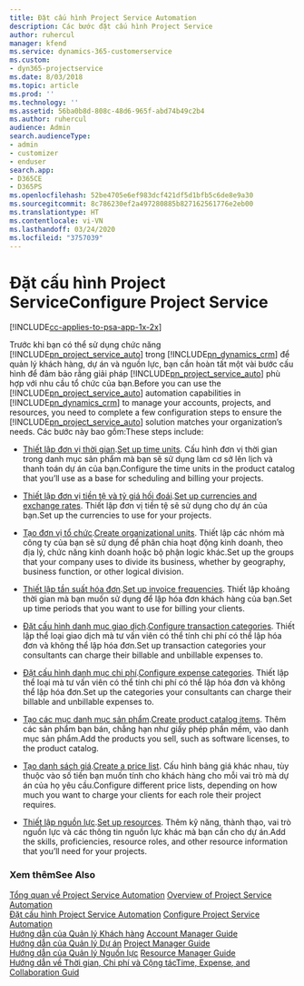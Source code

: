 ```yaml
---
title: Đặt cấu hình Project Service Automation
description: Các bước đặt cấu hình Project Service
author: ruhercul
manager: kfend
ms.service: dynamics-365-customerservice
ms.custom:
- dyn365-projectservice
ms.date: 8/03/2018
ms.topic: article
ms.prod: ''
ms.technology: ''
ms.assetid: 56ba0b8d-808c-48d6-965f-abd74b49c2b4
ms.author: ruhercul
audience: Admin
search.audienceType:
- admin
- customizer
- enduser
search.app:
- D365CE
- D365PS
ms.openlocfilehash: 52be4705e6ef983dcf421df5d1bfb5c6de8e9a30
ms.sourcegitcommit: 8c786230ef2a497280885b827162561776e2eb00
ms.translationtype: HT
ms.contentlocale: vi-VN
ms.lasthandoff: 03/24/2020
ms.locfileid: "3757039"
---
```

# <a name="configure-project-service"></a><span data-ttu-id="053c7-103">Đặt cấu hình Project Service</span><span class="sxs-lookup"><span data-stu-id="053c7-103">Configure Project Service</span></span>

[!INCLUDE[cc-applies-to-psa-app-1x-2x](../includes/cc-applies-to-psa-app-1x-2x.md)]

<span data-ttu-id="053c7-104">Trước khi bạn có thể sử dụng chức năng [!INCLUDE[pn_project_service_auto](../includes/pn-project-service-auto.md)] trong [!INCLUDE[pn_dynamics_crm](../includes/pn-dynamics-crm.md)] để quản lý khách hàng, dự án và nguồn lực, bạn cần hoàn tất một vài bước cấu hình để đảm bảo rằng giải pháp [!INCLUDE[pn_project_service_auto](../includes/pn-project-service-auto.md)] phù hợp với nhu cầu tổ chức của bạn.</span><span class="sxs-lookup"><span data-stu-id="053c7-104">Before you can use the [!INCLUDE[pn_project_service_auto](../includes/pn-project-service-auto.md)] automation capabilities in [!INCLUDE[pn_dynamics_crm](../includes/pn-dynamics-crm.md)] to manage your accounts, projects, and resources, you need to complete a few configuration steps to ensure the [!INCLUDE[pn_project_service_auto](../includes/pn-project-service-auto.md)] solution matches your organization’s needs.</span></span> <span data-ttu-id="053c7-105">Các bước này bao gồm:</span><span class="sxs-lookup"><span data-stu-id="053c7-105">These steps include:</span></span>  
  
-   <span data-ttu-id="053c7-106">[Thiết lập đơn vị thời gian](../project-service/set-up-time-units.md).</span><span class="sxs-lookup"><span data-stu-id="053c7-106">[Set up time units](../project-service/set-up-time-units.md).</span></span> <span data-ttu-id="053c7-107">Cấu hình đơn vị thời gian trong danh mục sản phẩm mà bạn sẽ sử dụng làm cơ sở lên lịch và thanh toán dự án của bạn.</span><span class="sxs-lookup"><span data-stu-id="053c7-107">Configure the time units in the product catalog that you’ll use as a base for scheduling and billing your projects.</span></span>  
  
-   <span data-ttu-id="053c7-108">[Thiết lập đơn vị tiền tệ và tỷ giá hối đoái](../project-service/set-up-currencies-exchange-rates.md).</span><span class="sxs-lookup"><span data-stu-id="053c7-108">[Set up currencies and exchange rates](../project-service/set-up-currencies-exchange-rates.md).</span></span> <span data-ttu-id="053c7-109">Thiết lập đơn vị tiền tệ sẽ sử dụng cho dự án của bạn.</span><span class="sxs-lookup"><span data-stu-id="053c7-109">Set up the currencies to use for your projects.</span></span>  
  
-   <span data-ttu-id="053c7-110">[Tạo đơn vị tổ chức](../project-service/create-organizational-units.md).</span><span class="sxs-lookup"><span data-stu-id="053c7-110">[Create organizational units](../project-service/create-organizational-units.md).</span></span> <span data-ttu-id="053c7-111">Thiết lập các nhóm mà công ty của bạn sẽ sử dụng để phân chia hoạt động kinh doanh, theo địa lý, chức năng kinh doanh hoặc bộ phận logic khác.</span><span class="sxs-lookup"><span data-stu-id="053c7-111">Set up the groups that your company uses to divide its business, whether by geography, business function, or other logical division.</span></span>  
  
-   <span data-ttu-id="053c7-112">[Thiết lập tần suất hóa đơn](../project-service/set-up-invoice-frequencies.md).</span><span class="sxs-lookup"><span data-stu-id="053c7-112">[Set up invoice frequencies](../project-service/set-up-invoice-frequencies.md).</span></span> <span data-ttu-id="053c7-113">Thiết lập khoảng thời gian mà bạn muốn sử dụng để lập hóa đơn khách hàng của bạn.</span><span class="sxs-lookup"><span data-stu-id="053c7-113">Set up time periods that you want to use for billing your clients.</span></span>  
  
-   <span data-ttu-id="053c7-114">[Đặt cấu hình danh mục giao dịch](../project-service/configure-transaction-categories.md).</span><span class="sxs-lookup"><span data-stu-id="053c7-114">[Configure transaction categories](../project-service/configure-transaction-categories.md).</span></span> <span data-ttu-id="053c7-115">Thiết lập thể loại giao dịch mà tư vấn viên có thể tính chi phí có thể lập hóa đơn và không thể lập hóa đơn.</span><span class="sxs-lookup"><span data-stu-id="053c7-115">Set up transaction categories your consultants can charge their billable and unbillable expenses to.</span></span>  
  
-   <span data-ttu-id="053c7-116">[Đặt cấu hình danh mục chi phí](../project-service/configure-expense-categories.md).</span><span class="sxs-lookup"><span data-stu-id="053c7-116">[Configure expense categories](../project-service/configure-expense-categories.md).</span></span> <span data-ttu-id="053c7-117">Thiết lập thể loại mà tư vấn viên có thể tính chi phí có thể lập hóa đơn và không thể lập hóa đơn.</span><span class="sxs-lookup"><span data-stu-id="053c7-117">Set up the categories your consultants can charge their billable and unbillable expenses to.</span></span>  
  
-   <span data-ttu-id="053c7-118">[Tạo các mục danh mục sản phẩm](../project-service/create-product-catalog-items.md).</span><span class="sxs-lookup"><span data-stu-id="053c7-118">[Create product catalog items](../project-service/create-product-catalog-items.md).</span></span> <span data-ttu-id="053c7-119">Thêm các sản phẩm bạn bán, chẳng hạn như giấy phép phần mềm, vào danh mục sản phẩm.</span><span class="sxs-lookup"><span data-stu-id="053c7-119">Add the products you sell, such as software licenses, to the product catalog.</span></span>  
  
-   <span data-ttu-id="053c7-120">[Tạo danh sách giá](../project-service/create-price-list.md).</span><span class="sxs-lookup"><span data-stu-id="053c7-120">[Create a price list](../project-service/create-price-list.md).</span></span> <span data-ttu-id="053c7-121">Cấu hình bảng giá khác nhau, tùy thuộc vào số tiền bạn muốn tính cho khách hàng cho mỗi vai trò mà dự án của họ yêu cầu.</span><span class="sxs-lookup"><span data-stu-id="053c7-121">Configure different price lists, depending on how much you want to charge your clients for each role their project requires.</span></span>  
  
-   <span data-ttu-id="053c7-122">[Thiết lập nguồn lực](../project-service/set-up-resources.md).</span><span class="sxs-lookup"><span data-stu-id="053c7-122">[Set up resources](../project-service/set-up-resources.md).</span></span> <span data-ttu-id="053c7-123">Thêm kỹ năng, thành thạo, vai trò nguồn lực và các thông tin nguồn lực khác mà bạn cần cho dự án.</span><span class="sxs-lookup"><span data-stu-id="053c7-123">Add the skills, proficiencies, resource roles, and other resource information that you’ll need for your projects.</span></span>  
  
### <a name="see-also"></a><span data-ttu-id="053c7-124">Xem thêm</span><span class="sxs-lookup"><span data-stu-id="053c7-124">See Also</span></span>  
 <span data-ttu-id="053c7-125">[Tổng quan về Project Service Automation](../project-service/overview.md) </span><span class="sxs-lookup"><span data-stu-id="053c7-125">[Overview of Project Service Automation](../project-service/overview.md) </span></span>  
 <span data-ttu-id="053c7-126">[Đặt cấu hình Project Service Automation](../project-service/configure.md) </span><span class="sxs-lookup"><span data-stu-id="053c7-126">[Configure Project Service Automation](../project-service/configure.md) </span></span>  
 <span data-ttu-id="053c7-127">[Hướng dẫn của Quản lý Khách hàng](../project-service/account-manager-guide.md) </span><span class="sxs-lookup"><span data-stu-id="053c7-127">[Account Manager Guide](../project-service/account-manager-guide.md) </span></span>  
 <span data-ttu-id="053c7-128">[Hướng dẫn của Quản lý Dự án](../project-service/project-manager-guide.md) </span><span class="sxs-lookup"><span data-stu-id="053c7-128">[Project Manager Guide](../project-service/project-manager-guide.md) </span></span>  
 <span data-ttu-id="053c7-129">[Hướng dẫn của Quản lý Nguồn lực](../project-service/resource-manager-guide.md) </span><span class="sxs-lookup"><span data-stu-id="053c7-129">[Resource Manager Guide](../project-service/resource-manager-guide.md) </span></span>  
 [<span data-ttu-id="053c7-130">Hướng dẫn về Thời gian, Chi phí và Cộng tác</span><span class="sxs-lookup"><span data-stu-id="053c7-130">Time, Expense, and Collaboration Guid</span></span>](../project-service/time-expense-collaboration-guide.md)
